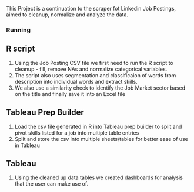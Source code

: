 This Project is a continuation to the scraper fot Linkedin Job Postings, aimed to cleanup, normalize and analyze the data.

### Running

## R script
1. Using the Job Posting CSV file we first need to run the R script to cleanup - fill, remove NAs and normalize categorical variables.
2. The script also uses segmentation and classificaion of words from description into individual words and extract skills.
3. We also use a similarity check to identify the Job Market sector based on the title and finally save it into an Excel file

## Tableau Prep Builder
1. Load the csv file generated in R into Tableau prep builder to split and pivot skills listed for a job into multiple table entries
2. Split and store the csv into multiple sheets/tables for better ease of use in Tableau

## Tableau
1. Using the cleaned up data tables we created dashboards for analysis that the user can make use of.
